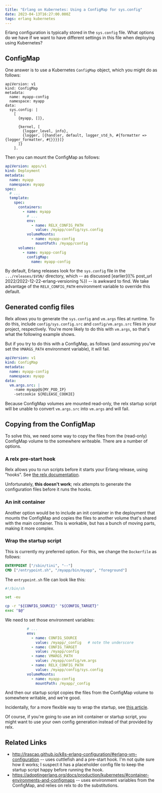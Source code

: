 ```yaml
---
title: "Erlang on Kubernetes: Using a ConfigMap for sys.config"
date: 2023-04-13T16:27:00.000Z
tags: erlang kubernetes
---
```


Erlang configuration is typically stored in the `sys.config` file. What options do we have if we want to have different
settings in this file when deploying using Kubernetes?

## ConfigMap

One answer is to use a Kubernetes `ConfigMap` object, which you might do as follows:

```
apiVersion: v1
kind: ConfigMap
metadata:
  name: myapp-config
  namespace: myapp
data:
  sys.config: |
    [
      {myapp, []},

      {kernel, [
        {logger_level, info},
        {logger, [{handler, default, logger_std_h, #{formatter => {logger_formatter, #{}}}}]}
      ]}
    ].
```

Then you can mount the ConfigMap as follows:

```yaml
apiVersion: apps/v1
kind: Deployment
metadata:
  name: myapp
  namespace: myapp
spec:
  # ...
  template:
    spec:
      containers:
        - name: myapp
          # ...
          env:
            - name: RELX_CONFIG_PATH
              value: /myapp/config/sys.config
          volumeMounts:
            - name: myapp-config
              mountPath: /myapp/config
      volumes:
        - name: myapp-config
          configMap:
            name: myapp-config
```

By default, Erlang releases look for the `sys.config` file in the `.../releases/$VSN/` directory, which -- as discussed
[earlier]({% post_url 2022/2022-12-22-erlang-versioning %}) -- is awkward to find. We take advantage of the
`RELX_CONFIG_PATH` environment variable to override this default.

## Generated config files

Relx allows you to generate the `sys.config` and `vm.args` files at runtime. To do this, include `config/sys.config.src`
and `config/vm.args.src` files in your project, respectively. You're more likely to do this with `vm.args`, so that's
what the following example shows.

But if you try to do this with a ConfigMap, as follows (and assuming you've set the `VMARGS_PATH` environment variable),
it will fail.

```yaml
apiVersion: v1
kind: ConfigMap
metadata:
  name: myapp-config
  namespace: myapp
data:
  vm.args.src: |
    -name myapp@${MY_POD_IP}
    -setcookie ${RELEASE_COOKIE}
```

Because ConfigMap volumes are mounted read-only, the relx startup script will be unable to convert `vm.args.src` into
`vm.args` and will fail.

## Copying from the ConfigMap

To solve this, we need some way to copy the files from the (read-only) ConfigMap volume to the somewhere writeable.
There are a number of options.

### A relx pre-start hook

Relx allows you to run scripts before it starts your Erlang release, using "hooks". See [the relx
documentation](https://github.com/erlware/relx/wiki/Configuration#start-script-hooks).

Unfortunately, **this doesn't work**; relx attempts to generate the configuration files before it runs the hooks.

### An init container

Another option would be to include an init container in the deployment that mounts the ConfigMap and copies the files to
another volume that's shared with the main container. This is workable, but has a bunch of moving parts, making it more
complex.

### Wrap the startup script

This is currently my preferred option. For this, we change the `Dockerfile` as follows:

```Dockerfile
ENTRYPOINT ["/sbin/tini", "--"]
CMD ["/entrypoint.sh", "/myapp/bin/myapp", "foreground"]
```

The `entrypoint.sh` file can look like this:

```sh
#!/bin/sh

set -eu

cp -r "${CONFIG_SOURCE}" "${CONFIG_TARGET}"
exec "$@"
```

We need to set those environment variables:

```yaml
          # ...
          env:
            - name: CONFIG_SOURCE
              value: /myapp/_config   # note the underscore
            - name: CONFIG_TARGET
              value: /myapp/config
            - name: VMARGS_PATH
              value: /myapp/config/vm.args
            - name: RELX_CONFIG_PATH
              value: /myapp/config/sys.config
          volumeMounts:
            - name: myapp-config
              mountPath: /myapp/_config
```

And then our startup script copies the files from the ConfigMap volume to somewhere writable, and we're good.

Incidentally, for a more flexible way to wrap the startup, see [this
article](https://www.camptocamp.com/en/actualite/flexible-docker-entrypoints-scripts/).

Of course, if you're going to use an init container or startup script, you might want to use your own config generation
instead of that provided by relx.

## Related Links

- <http://lrascao.github.io/k8s-erlang-configuration/#erlang-vm-configuration> -- uses cuttlefish and a pre-start hook.
  I'm not quite sure how it works; I suspect it has a placeholder config file to keep the startup script happy before
  running the hook.
- <https://adoptingerlang.org/docs/production/kubernetes/#container-environments-and-configmaps> -- uses environment
  variables from the ConfigMap, and relies on relx to do the substitutions.
